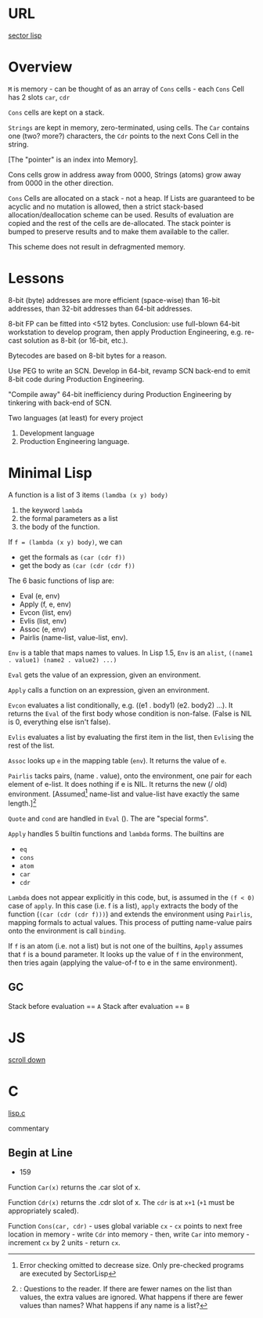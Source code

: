 # URL
[sector lisp](https://justine.lol/sectorlisp2/#listing)
# Overview
`M` is memory
	- can be thought of as an array of `Cons` cells
	- each `Cons` Cell has 2 slots `car`, `cdr`

`Cons` cells are kept on a stack.

`Strings` are kept in memory, zero-terminated, using cells.  The `Car` contains one (two? more?) characters, the `Cdr` points to the next Cons Cell in the string.

[The "pointer" is an index into Memory].

Cons cells grow in address away from 0000, Strings (atoms) grow away from 0000 in the other direction.

`Cons` Cells are allocated on a stack - not a heap.  If Lists are guaranteed to be acyclic and no mutation is allowed, then a strict stack-based allocation/deallocation scheme can be used.  Results of evaluation are copied and the rest of the cells are de-allocated.  The stack pointer is bumped to preserve results and to make them available to the caller.

This scheme does not result in defragmented memory.
# Lessons
8-bit (byte) addresses are more efficient (space-wise) than 16-bit addresses, than 32-bit addresses than 64-bit addresses.

8-bit FP can be fitted into <512 bytes.  Conclusion: use full-blown 64-bit workstation to develop program, then apply Production Engineering, e.g. re-cast solution as 8-bit (or 16-bit, etc.).

Bytecodes are based on 8-bit bytes for a reason.

Use PEG to write an SCN.  Develop in 64-bit, revamp SCN back-end to emit 8-bit code during Production Engineering.

"Compile away" 64-bit inefficiency during Production Engineering by tinkering with back-end of SCN.

Two languages (at least) for every project
1. Development language
2. Production Engineering language.

# Minimal Lisp
A function is a list of 3 items `(lamdba (x y) body)`
1. the keyword `lambda`
2. the formal parameters as a list
3. the body of the function.

If `f = (lambda (x y) body)`, we can
- get the formals as `(car (cdr f))`
- get the body as `(car (cdr (cdr f))`


The 6 basic functions of lisp are:
- Eval (e, env)
- Apply (f, e, env)
- Evcon (list, env)
- Evlis (list, env)
- Assoc (e, env)
- Pairlis (name-list, value-list, env).

`Env` is a table that maps names to values.  In Lisp 1.5, `Env` is an `alist`, `((name1 . value1) (name2 . value2) ...)`

`Eval` gets the value of an expression, given an environment.

`Apply` calls a function on an expression, given an environment.

`Evcon` evaluates a list conditionally, e.g. ((e1 . body1) (e2. body2) ...).  It returns the `Eval` of the first body whose condition is non-false.  (False is NIL is 0, everything else isn't false).

`Evlis` evaluates a list by evaluating the first item in the list, then `Evlis`ing the rest of the list.

`Assoc` looks up `e` in the mapping table (`env`).  It returns the value of `e`.

`Pairlis` tacks pairs, (name . value), onto the environment, one pair for each element of e-list.  It does nothing if e is NIL.  It returns the new (/ old) environment. [Assumed[^1] name-list and value-list have exactly the same length.][^2]

[^1]: Error checking omitted to decrease size.  Only pre-checked programs are executed by SectorLisp

[^2]:: Questions to the reader.  If there are fewer names on the list than values, the extra values are ignored.  What happens if there are fewer values than names?  What happens if any name is a list?

`Quote` and `cond` are handled in `Eval` ().  The are "special forms".

`Apply` handles 5 builtin functions and `lambda` forms.  The builtins are 
- `eq`
- `cons`
- `atom`
- `car`
- `cdr`

`Lambda` does not appear explicitly in this code, but, is assumed in the `(f < 0)` case of `apply`.  In this case (i.e. f is a list), `apply` extracts the body of the function (`(car (cdr (cdr f)))`) and extends the environment using `Pairlis`, mapping formals to actual values.  This process of putting name-value pairs onto the environment is call `binding`.

If `f` is an atom (i.e. not a list) but is not one of the builtins, `Apply` assumes that `f` is a bound parameter.  It looks up the value of `f` in the environment, then tries again (applying the value-of-f to e in the same environment).

 ## GC

Stack before evaluation == `A`
Stack after evaluation == `B`


# JS
[scroll down](https://justine.lol/sectorlisp2/lisp.js)
# C
[lisp.c](https://github.com/jart/sectorlisp/blob/main/lisp.c)

commentary
## Begin at Line
- 159

Function `Car(x)` returns the .car slot of x.

Function `Cdr(x)` returns the .cdr slot of x.  The `cdr` is at `x+1` (`+1` must be appropriately scaled).

Function `Cons(car, cdr)`
	- uses global variable `cx`
	- `cx` points to next free location in memory
	- write `Cdr` into memory
	- then, write `Car` into memory
	- increment `cx` by 2 units
	- return `cx`.